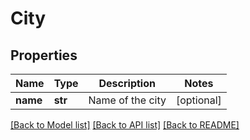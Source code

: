 # City

## Properties
Name | Type | Description | Notes
------------ | ------------- | ------------- | -------------
**name** | **str** | Name of the city | [optional] 

[[Back to Model list]](../README.md#documentation-for-models) [[Back to API list]](../README.md#documentation-for-api-endpoints) [[Back to README]](../README.md)


